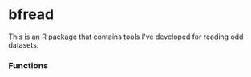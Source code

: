 # bfread

This is an R package that contains tools I've developed for reading odd datasets.

### Functions

